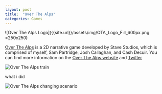 ```yaml
---
layout: post
title:  "Over The Alps"
categories: Games
---
```


![Over The Alps Logo]({{site.url}}/assets/img/OTA_Logo_Fill_600px.png =250x250)

[Over The Alps][ota-web] is a 2D narrative game developed by Stave Studios, which is comprised of myself, Sam Partridge, Josh Callaghan, and Cash Decuir. You can find more information on the [Over The Alps website][ota-web] and [Twitter][ota-twitter]

![Over The Alps train]({{site.url}}/assets/img/ota2.gif)

what i did

![Over The Alps changing scenario]({{site.url}}/assets/img/ota4.gif)

[ota-web]: https://overthealpsgame.com/
[ota-twitter]: https://twitter.com/overthealpsgame